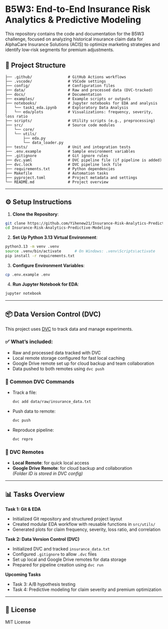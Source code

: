 # B5W3: End-to-End Insurance Risk Analytics & Predictive Modeling

This repository contains the code and documentation for the B5W3 challenge, focused on analyzing historical insurance claim data for AlphaCare Insurance Solutions (ACIS) to optimize marketing strategies and identify low-risk segments for premium adjustments.

## 📁 Project Structure

```
├── .github/                # GitHub Actions workflows
├── .vscode/                # VSCode settings
├── config/                 # Configuration files
├── data/                   # Raw and processed data (DVC-tracked)
├── docs/                   # Documentation
├── examples/               # Example scripts or outputs
├── notebooks/              # Jupyter notebooks for EDA and analysis
│   └── task1_eda.ipynb     # Exploratory Data Analysis
│   └── eda/plots           # Visualizations: frequency, severity, loss ratio
├── scripts/                # Utility scripts (e.g., preprocessing)
├── src/                    # Source code modules
│   └── core/
│   └── utils/
│       ├── eda.py
│       └── data_loader.py
├── tests/                  # Unit and integration tests
├── .env.example            # Sample environment variables
├── .gitignore              # Git ignore rules
├── dvc.yaml                # DVC pipeline file (if pipeline is added)
├── dvc.lock                # DVC pipeline lock file
├── requirements.txt        # Python dependencies
├── Makefile                # Automation tasks
├── pyproject.toml          # Project metadata and settings
└── README.md               # Project overview
```

---

## ⚙️ Setup Instructions

1. **Clone the Repository**:

```bash
git clone https://github.com/Yihenew21/Insurance-Risk-Analytics-Predictive-Modeling.git
cd Insurance-Risk-Analytics-Predictive-Modeling
```

2. **Set Up Python 3.13 Virtual Environment**:

```bash
python3.13 -m venv .venv
source .venv/bin/activate      # On Windows: .venv\Scripts\activate
pip install -r requirements.txt
```

3. **Configure Environment Variables**:

```bash
cp .env.example .env
```

4. **Run Jupyter Notebook for EDA**:

```bash
jupyter notebook
```

---

## 📦 Data Version Control (DVC)

This project uses [DVC](https://dvc.org/) to track data and manage experiments.

### ✅ What’s included:

- Raw and processed data tracked with DVC
- Local remote storage configured for fast local caching
- Google Drive remote set up for cloud backup and team collaboration
- Data pushed to both remotes using `dvc push`

### 🔧 Common DVC Commands

- Track a file:

  ```bash
  dvc add data/raw/insurance_data.txt
  ```

- Push data to remote:

  ```bash
  dvc push
  ```

- Reproduce pipeline:
  ```bash
  dvc repro
  ```

### 📁 DVC Remotes

- **Local Remote**: for quick local access
- **Google Drive Remote**: for cloud backup and collaboration  
  _(Folder ID is stored in DVC config)_

---

## 📊 Tasks Overview

**Task 1: Git & EDA**

- Initialized Git repository and structured project layout
- Created modular EDA workflow with reusable functions in `src/utils/`
- Generated plots for claim frequency, severity, loss ratio, and correlation

**Task 2: Data Version Control (DVC)**

- Initialized DVC and tracked `insurance_data.txt`
- Configured `.gitignore` to allow `.dvc` files
- Set up local and Google Drive remotes for data storage
- Prepared for pipeline creation using `dvc run`

**Upcoming Tasks**

- Task 3: A/B hypothesis testing
- Task 4: Predictive modeling for claim severity and premium optimization

---

## 📄 License

MIT License
